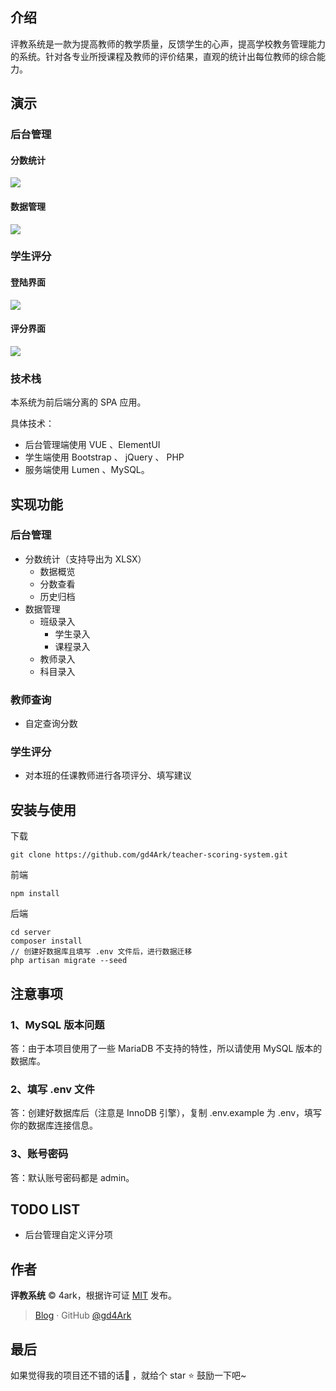 ## 介绍

评教系统是一款为提高教师的教学质量，反馈学生的心声，提高学校教务管理能力的系统。针对各专业所授课程及教师的评价结果，直观的统计出每位教师的综合能力。

## 演示

### 后台管理

#### 分数统计

![](https://i.loli.net/2019/06/04/5cf65d16a5fbd68682.gif)

#### 数据管理

![](https://i.loli.net/2019/06/04/5cf660cf6c73a69592.gif)

### 学生评分

#### 登陆界面 

![](https://i.loli.net/2019/06/04/5cf65ac8f318810324.png)

#### 评分界面

![](https://i.loli.net/2019/06/04/5cf65addb629f13916.png)

### 技术栈

本系统为前后端分离的 SPA 应用。

具体技术：

- 后台管理端使用 VUE 、ElementUI
- 学生端使用 Bootstrap 、 jQuery 、 PHP
- 服务端使用 Lumen 、MySQL。

## 实现功能

### 后台管理

- 分数统计（支持导出为 XLSX）
  - 数据概览
  - 分数查看
  - 历史归档
- 数据管理
  - 班级录入
    - 学生录入
    - 课程录入
  - 教师录入
  - 科目录入

### 教师查询

- 自定查询分数

### 学生评分

- 对本班的任课教师进行各项评分、填写建议

## 安装与使用

下载

```
git clone https://github.com/gd4Ark/teacher-scoring-system.git
```

前端

```
npm install
```

后端

```
cd server
composer install
// 创建好数据库且填写 .env 文件后，进行数据迁移
php artisan migrate --seed
```

## 注意事项

### 1、MySQL 版本问题

答：由于本项目使用了一些 MariaDB 不支持的特性，所以请使用 MySQL 版本的数据库。

### 2、填写 .env 文件

答：创建好数据库后（注意是 InnoDB 引擎），复制 .env.example 为 .env，填写你的数据库连接信息。

### 3、账号密码

答：默认账号密码都是 admin。

## TODO LIST

- 后台管理自定义评分项

## 作者

**评教系统** © 4ark，根据许可证 [MIT](https://github.com/gd4Ark/learn-english/blob/master/LICENSE) 发布。

> [Blog](https://4ark.me/) · GitHub [@gd4Ark](https://github.com/gd4Ark)

## 最后

如果觉得我的项目还不错的话👏 ，就给个 star ⭐ 鼓励一下吧~

